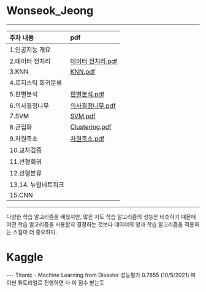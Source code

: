 # Wonseok_Jeong

---
|주차 내용 | pdf  |
|:--------|:--------|
|1.인공지능 개요||
|2.데이터 전처리|[데이터 전처리.pdf](https://github.com/Sejong-Kaggle-Study-3rd/Wonseok_Jeong/files/6168865/default.pdf)|
|3.KNN|[KNN.pdf](https://github.com/Sejong-Kaggle-Study-3rd/Wonseok_Jeong/files/6195991/KNN.pdf)|
|4.로지스틱 회귀분류|
|5.판별분석|[판별분석.pdf](https://github.com/Sejong-Kaggle-Study-3rd/Wonseok_Jeong/files/6409591/default.pdf)|
|6.의사결정나무|[의사결정나무.pdf](https://github.com/Sejong-Kaggle-Study-3rd/Wonseok_Jeong/files/6420745/default.pdf)
|7.SVM|[SVM.pdf](https://github.com/Sejong-Kaggle-Study-3rd/Wonseok_Jeong/files/6445432/SVM.pdf)
|8.군집화|[Clustering.pdf](https://github.com/Sejong-Kaggle-Study-3rd/Wonseok_Jeong/files/6432959/Clustering.pdf)
|9.차원축소|[차원축소.pdf](https://github.com/Sejong-Kaggle-Study-3rd/Wonseok_Jeong/files/6466408/default.pdf)
|10.교차검증|
|11.선형회귀|
|12.선형분류|
|13,14. 뉴럴네트워크|
|15.CNN|

---
다양한 학습 알고리즘을 배웠지만, 많은 지도 학습 알고리즘의 성능은 비슷하기 때문에 어떤 학습 알고리즘을 사용할지 결정하는 것보다 데이터의 양과 학습 알고리즘을 적용하는 스킬이 더 중요하다.

<h1>
  Kaggle
 </h1>
 ---
 Titanic - Machine Learning from Disaster
 성능평가 0.7655 (10/5/2021) 파이썬 튜토리얼로 진행하면 다 이 점수 받는듯
